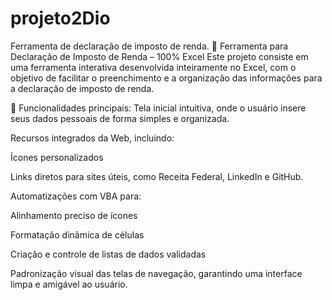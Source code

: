 # projeto2Dio
Ferramenta de declaração de imposto de renda.
💼 Ferramenta para Declaração de Imposto de Renda – 100% Excel
Este projeto consiste em uma ferramenta interativa desenvolvida inteiramente no Excel, com o objetivo de facilitar o preenchimento e a organização das informações para a declaração de imposto de renda.

🧾 Funcionalidades principais:
Tela inicial intuitiva, onde o usuário insere seus dados pessoais de forma simples e organizada.

Recursos integrados da Web, incluindo:

Ícones personalizados

Links diretos para sites úteis, como Receita Federal, LinkedIn e GitHub.

Automatizações com VBA para:

Alinhamento preciso de ícones

Formatação dinâmica de células

Criação e controle de listas de dados validadas

Padronização visual das telas de navegação, garantindo uma interface limpa e amigável ao usuário.
